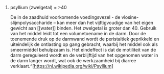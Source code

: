 1. psyllium (zwelgetal) = >40
   
   De in de zaadhuid voorkomende voedingsvezel - de vlosine-slijmpolysaccharide – kan meer dan het vijftigvoudige van het eigen gewicht aan [[water]] binden. Het zwelgetal is groter dan 40. Gebruik van het middel leidt tot een volumetoename in de darm. Door de toenemende druk op de darmwand wordt de peristaltiek geprikkeld en uiteindelijk de ontlasting op gang gebracht, waarbij het middel ook als smeermiddel behulpzaam is. Het eindeffect is dat de motiliteit van de darm gereguleerd wordt en de verblijftijd van het opgenomen water in de darm langer wordt, wat ook de werkzaamheid bij diarree verklaart.^[https://nl.wikipedia.org/wiki/Psyllium]